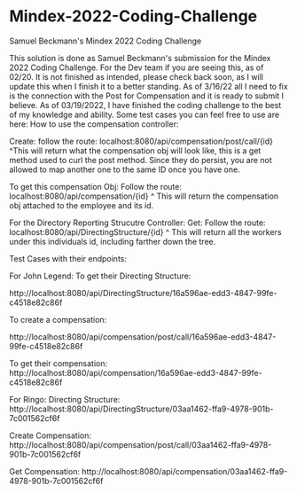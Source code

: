 # Mindex-2022-Coding-Challenge
Samuel Beckmann's Mindex 2022 Coding Challenge

This solution is done as Samuel Beckmann's submission for the Mindex 2022 Coding Challenge. For the Dev team if you are seeing this, as of 02/20. It is not finished as intended, please check back soon, as I will update this when I finish it to a better standing.
As of 3/16/22 all I need to fix is the connection with the Post for Compensation and it is ready to submit I believe.
As of 03/19/2022, I have finished the coding challenge to the best of my knowledge and ability.
Some test cases you can feel free to use are here:
How to use the compensation controller:

Create:
follow the route: localhost:8080/api/compensation/post/call/{id}
^This will return what the compensation obj will look like, this is a get method used to curl the post method. Since they do persist, you are not allowed to map another one to the same ID once you have one.

To get this compensation Obj:
Follow the route: localhost:8080/api/compensation/{id}
^ This will return the compensation obj attached to the employee and its id.

For the Directory Reporting Strucutre Controller:
Get:
Follow the route: localhost:8080/api/DirectingStructure/{id}
^ This will return all the workers under this individuals id, including farther down the tree.

Test Cases with their endpoints:

For John Legend:
To get their Directing Structure:

 http://localhost:8080/api/DirectingStructure/16a596ae-edd3-4847-99fe-c4518e82c86f
 
 To create a compensation:
 
  http://localhost:8080/api/compensation/post/call/16a596ae-edd3-4847-99fe-c4518e82c86f

To get their compensation:
 http://localhost:8080/api/compensation/16a596ae-edd3-4847-99fe-c4518e82c86f


For Ringo:
Directing Structure:
 http://localhost:8080/api/DirectingStructure/03aa1462-ffa9-4978-901b-7c001562cf6f
 
 Create Compensation:
  http://localhost:8080/api/compensation/post/call/03aa1462-ffa9-4978-901b-7c001562cf6f

Get Compensation:
 http://localhost:8080/api/compensation/03aa1462-ffa9-4978-901b-7c001562cf6f
